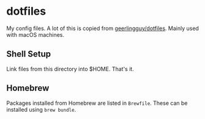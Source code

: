 # dotfiles

My config files.  A lot of this is copied from [geerlingguy/dotfiles](https://github.com/geerlingguy/dotfiles).
Mainly used with macOS machines.

## Shell Setup

Link files from this directory into $HOME.  That's it.

## Homebrew

Packages installed from Homebrew are listed in `Brewfile`.  These can be installed using `brew bundle`.